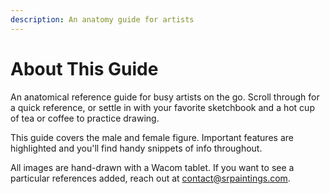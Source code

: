 ```yaml
---
description: An anatomy guide for artists
---
```


# About This Guide

An anatomical reference guide for busy artists on the go. Scroll through for a quick reference, or settle in with your favorite sketchbook and a hot cup of tea or coffee to practice drawing.&#x20;

This guide covers the male and female figure. Important features are highlighted and you'll find handy snippets of info throughout.&#x20;

All images are hand-drawn with a Wacom tablet. If you want to see a particular references added, reach out at contact@srpaintings.com.&#x20;

